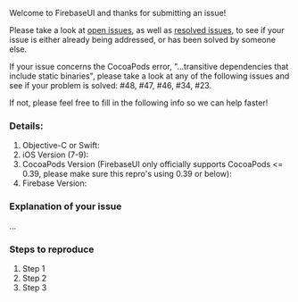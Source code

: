 Welcome to FirebaseUI and thanks for submitting an issue!

Please take a look at [open issues](https://github.com/firebase/FirebaseUI-iOS/issues?q=is%3Aopen+is%3Aissue), as well as [resolved issues](https://github.com/firebase/FirebaseUI-iOS/issues?q=is%3Aissue+is%3Aclosed), to see if your issue is either already being addressed, or has been solved by someone else.

If your issue concerns the CocoaPods error, "...transitive dependencies that include static binaries", please take a look at any of the following issues and see if your problem is solved: #48, #47, #46, #34, #23.

If not, please feel free to fill in the following info so we can help faster!

### Details:
  1. Objective-C or Swift:
  2. iOS Version (7-9):
  3. CocoaPods Version (FirebaseUI only officially supports CocoaPods <= 0.39, please make sure this repro's using 0.39 or below):
  4. Firebase Version:

### Explanation of your issue
...

### Steps to reproduce
  1. Step 1
  2. Step 2
  3. Step 3
